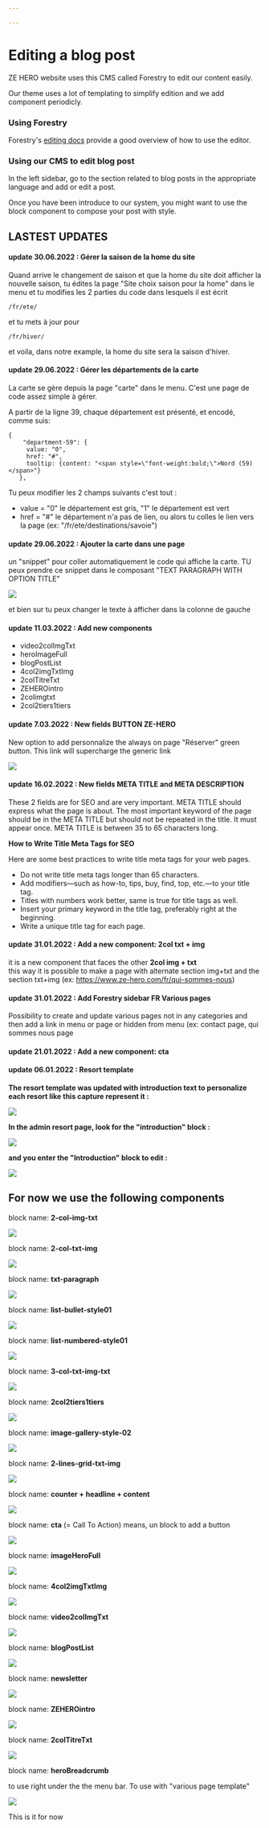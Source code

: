 ```yaml
---

---
```

# Editing a blog post

ZE HERO website uses this CMS called Forestry to edit our content easily.

Our theme uses a lot of templating to simplify edition and we add component periodicly.

### Using Forestry

Forestry's [editing docs](https://forestry.io/docs/editing/) provide a good overview of how to use the editor.

### Using our CMS to edit blog post

In the left sidebar, go to the section related to blog posts in the appropriate language and add or edit a post.

Once you have been introduce to our system, you might want to use the block component to compose your post with style.

## LASTEST UPDATES

#### update 30.06.2022 : Gérer la saison de la home du site

Quand arrive le changement de saison et que la home du site doit afficher la nouvelle saison, tu édites la page "Site choix saison pour la home" dans le menu et tu modifies les 2 parties du code dans lesquels il est écrit

    /fr/ete/

et tu mets à jour pour 

    /fr/hiver/

et voila, dans notre example, la home du site sera la saison d'hiver.

#### update 29.06.2022 : Gérer les départements de la carte

La carte se gère depuis la page "carte" dans le menu. C'est une page de code assez simple à gérer.

A partir de la ligne 39, chaque département est présenté, et encodé, comme suis:

    {
    	"department-59": {
         value: "0",
         href: "#",
         tooltip: {content: "<span style=\"font-weight:bold;\">Nord (59)</span>"}
       },

Tu peux modifier les 2 champs suivants c'est tout :

* value = "0" le département est gris, "1" le département est vert
* href = "#" le département n'a pas de lien, ou alors tu colles le lien vers la page (ex: "/fr/ete/destinations/savoie")

#### update 29.06.2022 : Ajouter la carte dans une page

un "snippet" pour coller automatiquement le code qui affiche la carte. TU peux prendre ce snippet dans le composant "TEXT PARAGRAPH WITH OPTION TITLE"

![](https://res.cloudinary.com/deddrj0yb/image/upload/v1656493223/website/admin%20forestry/snippet-carte.png)

et bien sur tu peux changer le texte à afficher dans la colonne de gauche

#### update 11.03.2022 : Add new components

* video2colImgTxt
* heroImageFull
* blogPostList
* 4col2imgTxtImg
* 2colTitreTxt
* ZEHEROintro
* 2colimgtxt
* 2col2tiers1tiers

#### update 7.03.2022 : New fields BUTTON ZE-HERO

New option to add personnalize the always on page "Réserver" green button. This link will supercharge the generic link

![](https://res.cloudinary.com/deddrj0yb/image/upload/v1646652428/website/admin%20forestry/button_ze-hero_hs53kb.png)

#### update 16.02.2022 : New fields META TITLE and META DESCRIPTION

These 2 fields are for SEO and are very important. META TITLE should express what the page is about. The most important keyword of the page should be in the META TITLE but should not be repeated in the title. It must appear once. META TITLE is between 35 to 65 characters long.

**How to Write Title Meta Tags for SEO**

Here are some best practices to write title meta tags for your web pages.

* Do not write title meta tags longer than 65 characters.
* Add modifiers—such as how-to, tips, buy, find, top, etc.—to your title tag.
* Titles with numbers work better, same is true for title tags as well.
* Insert your primary keyword in the title tag, preferably right at the beginning.
* Write a unique title tag for each page.

#### update 31.01.2022 : Add a new component: 2col txt + img

it is a new component that faces the other **2col img + txt**  
this way it is possible to make a page with alternate section img+txt and the section txt+img (ex: https://www.ze-hero.com/fr/qui-sommes-nous)

#### update 31.01.2022 : Add Forestry sidebar FR Various pages

Possibility to create and update various pages not in any categories and then add a link in menu or page or hidden from menu (ex: contact page, qui sommes nous page

#### update 21.01.2022 : Add a new component: cta

#### update 06.01.2022 : Resort template

**The resort template was updated with introduction text to personalize each resort like this capture represent it :**

![](https://res.cloudinary.com/deddrj0yb/image/upload/c_fill,w_800/v1641486201/website/admin%20forestry/resort-introduction-1_hcflwh.png)

**In the admin resort page, look for the "introduction" block :**

![](https://res.cloudinary.com/deddrj0yb/image/upload/c_fill,w_800/v1641486200/website/admin%20forestry/resort-introduction-3_i696c9.png)

**and you enter the "Introduction" block to edit :**

![](https://res.cloudinary.com/deddrj0yb/image/upload/c_fill,w_800/v1641486200/website/admin%20forestry/resort-introduction-2_iz1pl8.png)

## For now we use the following components

block name: **2-col-img-txt**

![](https://res.cloudinary.com/deddrj0yb/image/upload/c_fill,w_800/v1639669858/website/admin%20forestry/2-col-img-txt_gvhzo2.png)

block name: **2-col-txt-img**

![](https://res.cloudinary.com/deddrj0yb/image/upload/v1647006061/website/admin%20forestry/2colimgtxt.png)

block name: **txt-paragraph**

![](https://res.cloudinary.com/deddrj0yb/image/upload/c_fill,w_800/v1639669858/website/admin%20forestry/txt-paragraph_c9oxb2.png)

block name: **list-bullet-style01**

![](https://res.cloudinary.com/deddrj0yb/image/upload/c_fill,w_800/v1639669858/website/admin%20forestry/list-bullet-style01_unsgfq.png)

block name: **list-numbered-style01**

![](https://res.cloudinary.com/deddrj0yb/image/upload/c_fill,w_800/v1639669859/website/admin%20forestry/list-numbered-style01_fb66im.png)

block name: **3-col-txt-img-txt**

![](https://res.cloudinary.com/deddrj0yb/image/upload/c_fill,w_800/v1639669859/website/admin%20forestry/3-col-txt-img-txt_thmzmt.png)

block name: **2col2tiers1tiers**

![](https://res.cloudinary.com/deddrj0yb/image/upload/v1647006062/website/admin%20forestry/2col2tiers1tiers.png)

block name: **image-gallery-style-02**

![](https://res.cloudinary.com/deddrj0yb/image/upload/c_fill,w_800/v1639669861/website/admin%20forestry/image-gallery-style-02_vqcfpv.png)

block name: **2-lines-grid-txt-img**

![](https://res.cloudinary.com/deddrj0yb/image/upload/c_fill,w_800/v1639669860/website/admin%20forestry/2-lines-grid-txt-img_h5t9fy.png)

block name: **counter + headline + content**

![](https://res.cloudinary.com/deddrj0yb/image/upload/v1640094001/website/admin%20forestry/numberInfo_bbihcs.png)

block name: **cta** (= Call To Action) means, un block to add a button

![](https://res.cloudinary.com/deddrj0yb/image/upload/v1642758086/website/admin%20forestry/cta-block_xk4oqk.png)

block name: **imageHeroFull**

![](https://res.cloudinary.com/deddrj0yb/image/upload/v1647005695/website/admin%20forestry/heroImageFull.png)

block name: **4col2imgTxtImg**

![](https://res.cloudinary.com/deddrj0yb/image/upload/v1647005692/website/admin%20forestry/4col2imgTxtImg.png)

block name: **video2colImgTxt**

![](https://res.cloudinary.com/deddrj0yb/image/upload/v1647005692/website/admin%20forestry/video2colImgTxt.png)

block name: **blogPostList**

![](https://res.cloudinary.com/deddrj0yb/image/upload/v1647005692/website/admin%20forestry/blogPostList.png)

block name: **newsletter**

![](https://res.cloudinary.com/deddrj0yb/image/upload/v1647005691/website/admin%20forestry/newsletter.png)

block name: **ZEHEROintro**

![](https://res.cloudinary.com/deddrj0yb/image/upload/v1647005692/website/admin%20forestry/ZEHEROintro.png)

block name: **2colTitreTxt**

![](https://res.cloudinary.com/deddrj0yb/image/upload/v1647005691/website/admin%20forestry/2colTitreTxt.png)

block name: **heroBreadcrumb**

to use right under the the menu bar. To use with "various page template"

![](https://res.cloudinary.com/deddrj0yb/image/upload/v1647006482/website/admin%20forestry/heroBreadcrumb.png)

This is it for now